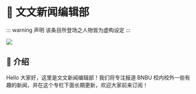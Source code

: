 # 📰 文文新闻编辑部

::: warning 声明
该条目所登场之人物皆为虚构设定
:::


![](https://cdn.jsdelivr.net/gh/PhoenixTechProject/BNBUHandbook/docs/assets/pic/news.jpg)

## 📸 介绍

Hello 大家好，这里是文文新闻编辑部！我们将专注报道 BNBU 校内校外一些有趣的新闻，并在这个专栏下面长期更新，欢迎大家前来订阅！

